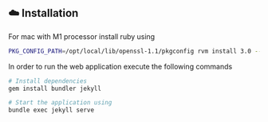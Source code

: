 ## ☁️ Installation



For mac with M1 processor install ruby using
```sh
PKG_CONFIG_PATH=/opt/local/lib/openssl-1.1/pkgconfig rvm install 3.0 --with-openssl-lib=/opt/local/lib/openssl-1.1 --with-openssl-include=/opt/local/include/openssl-1.1
```

In order to run the web application execute the following commands
```sh
# Install dependencies
gem install bundler jekyll

# Start the application using
bundle exec jekyll serve
```